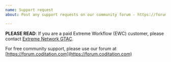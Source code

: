 ```yaml
---
name: Support request
about: Post any support requests on our community forum - https://forum.coditation.com.

---
```


**PLEASE READ**: If you are a paid Extreme Workflow (EWC) customer, please contact [Extreme
Network GTAC](https://gtacknowledge.extremenetworks.com/articles/How_To/How-to-contact-Extreme-Networks-Global-Technical-Assistance-Center-GTAC).

For free community support, please use our forum at [https://forum.coditation.com](https://forum.coditation.com)
